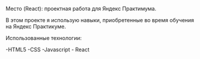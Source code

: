 Место (React): проектная работа для Яндекс Практимума.

В этом проекте я использую навыки, приобретенные во время обучения на Яндекс Практикуме.

Использованные технологии:

-HTML5 -CSS -Javascript - React
